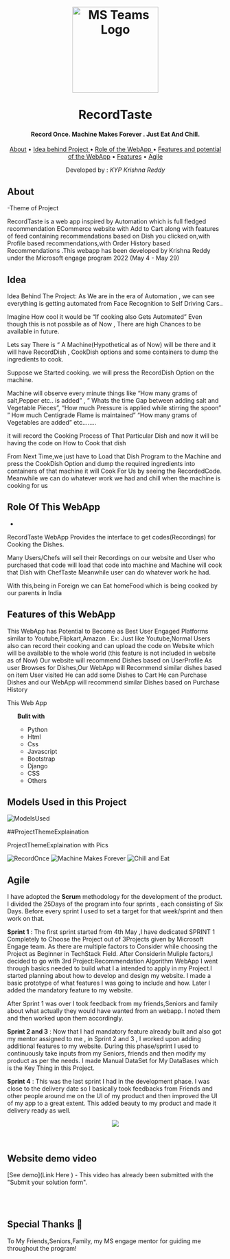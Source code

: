 <h1 align="center">
  <br>
  <img src="	![Logo](https://user-images.githubusercontent.com/65936280/170871472-f95505df-e9bf-459a-ae18-f63a418565ac.PNG)" alt="MS Teams Logo" width="200"></a>
  <br>


<br>
 RecordTaste

  <br>
</h1>
<h4 align="center">Record Once. Machine Makes Forever . Just Eat And Chill.</h4>
<p align="center">
  <a href="#about">About</a> •
  <a href="#idea">Idea behind Project </a> •
 <a href="#role">Role of the WebApp </a> •
 <a href="#Potential">Features and potential of the WebApp</a> •
  <a href="#ProjectThemeExplaination ">Features</a> •
  <a href="#agile">Agile</a>
</p>

<p align="center">
	Developed by : <i> KYP Krishna Reddy</i>
</p>


## About
-Theme of Project


RecordTaste is a web app inspired by Automation which is full fledged recommendation ECommerce website with Add to Cart along with features of feed containing recommendations based on Dish you clicked on,with Profile based recommendations,with Order History based Recommendations .This webapp has been developed by Krishna Reddy under the Microsoft engage program 2022 (May 4 - May 29)

## Idea
Idea Behind The Project:
As  We are in the era of Automation , we can see everything is getting automated from Face Recognition to  Self Driving Cars..

Imagine How cool it would be “If cooking also Gets Automated”
Even though this is not possbile as of Now , There are high Chances to be available in  future.

Lets say There is “ A Machine(Hypothetical as of Now) will be there and it will have RecordDish , CookDish options and some containers to dump the  ingredients to cook.

Suppose we  Started cooking.
we will press the RecordDish Option on the machine.

Machine will observe every minute things like
 “How many grams of salt,Pepper etc.. is added” , 
” Whats the time Gap between adding salt and Vegetable Pieces”,
“How much Pressure is applied while stirring the spoon”
” How much Centigrade Flame is maintained”
“How many grams of Vegetables are added” etc........

it will record the Cooking Process of That Particular Dish and now it will be having the code on How to Cook that dish

From Next Time,we just have to Load that Dish Program to the  Machine and press the CookDish Option and dump the required ingredients into containers of that machine 
it will Cook For Us by seeing the RecordedCode.
Meanwhile we can do whatever work we had and chill when the machine is cooking for us 

## Role Of This WebApp

-
RecordTaste WebApp Provides the interface to get codes(Recordings) for Cooking the Dishes.

Many Users/Chefs will sell their Recordings on our website and User who purchased that code will load that code into  machine and 
Machine will cook that Dish with ChefTaste Meanwhile user can do whatever work he had.

With this,being in Foreign we can Eat homeFood which is being cooked by our parents in India

## Features of this WebApp

This WebApp has Potential to Become as Best User Engaged Platforms similar to Youtube,Flipkart,Amazon .
Ex: Just like Youtube,Normal Users also can record their cooking and can upload the code on Website which will be available to the whole world  (this feature is not included in website as of Now)
Our  website will recommend Dishes based on UserProfile 
As user Browses for Dishes,Our WebApp will Recommend similar dishes based on item User visited 
He can add some Dishes to Cart 
He can Purchase Dishes and our WebApp will recommend similar Dishes based on Purchase History

This Web App
<ul>  <b> Bulit with</b>
<ul>
<li>Python</li>
<li>Html</li>
<li> Css</li> 
<li> Javascript</li>
<li> Bootstrap</li>
<li> Django</li>
<li> CSS</li>
<li>Others</li>
</ul>
</ul>
	
## Models Used in this Project
![ModelsUsed](https://user-images.githubusercontent.com/65936280/170871182-c15b9451-c629-4254-a5c8-5f477e03be9f.PNG)


##ProjectThemeExplaination 

ProjectThemeExplaination with Pics

![RecordOnce](https://user-images.githubusercontent.com/65936280/170872871-f814c706-6784-4ca1-8369-dbfec56266d7.jpeg)
![Machine Makes Forever](https://user-images.githubusercontent.com/65936280/170872875-a22fd50e-a38d-46b7-9f5b-d179be6c7be2.jpeg)
![Chill and Eat ](https://user-images.githubusercontent.com/65936280/170872881-55699058-3167-4476-b444-f5094533d150.jpeg)



## Agile
I have adopted the **Scrum** methodology for the development of the product. I divided the 25Days of the program into four sprints , each consisting of Six Days.
Before every sprint I used to set a target for that week/sprint and then work on that.

**Sprint 1** : The first sprint started from 4th May ,I have dedicated SPRINT 1 Completely to Choose the Project out of 3Projects given by Microsoft Engage team.
As there are multiple factors to Consider while choosing the Project as Beginner in TechStack Field.
After Considerin Muliple factors,I decided to go with 3rd Project:Recommendation Algorithm WebApp
I went through basics needed to build what I a intended to apply in my Project.I started planning about how to develop and design my website. I made a basic prototype of what features I was going to include and how. Later I added the mandatory feature to my website.

After Sprint 1 was over I took feedback from my friends,Seniors and family about what actually they would have wanted from an webapp. I noted them and then worked upon them accordingly.

**Sprint 2 and 3** : Now that I had mandatory feature already built and also got my mentor assigned to me , in Sprint 2 and 3 , I worked upon adding additional features to my website. During this phase/sprint I used to continuously take inputs from my Seniors, friends and then modify my product as per the needs.
I made Manual DataSet for My DataBases which is the Key Thing in this Project.



**Sprint 4** : This was the last sprint I had in the development phase. I was close to the delivery date so I basically took feedbacks from Friends and other people around me on the UI of my product and then improved the UI of my app to a great extent. This added beauty to my product and made it delivery ready as well.
<p align="center">
<img src="https://www.dropbox.com/s/032y7mxxdbaifj7/Screenshot%20%2824%29.png?dl=0&raw=1">
</p><br>

## Website demo video
[See demo](Link Here ) - This video has already been submitted with the "Submit your solution form".

<br> <br>

## Special Thanks 🙇
To My Friends,Seniors,Family, my MS engage mentor for guiding me throughout the program!
